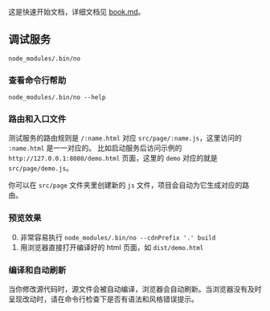 这是快速开始文档，详细文档见 [book.md](book.md)。

## 调试服务

`node_modules/.bin/no`

### 查看命令行帮助

`node_modules/.bin/no --help`



### 路由和入口文件

测试服务的路由规则是 `/:name.html` 对应 `src/page/:name.js`，这里访问的 `:name.html` 是一一对应的。
比如启动服务后访问示例的 `http://127.0.0.1:8080/demo.html` 页面，这里的 `demo` 对应的就是 `src/page/demo.js`。

你可以在 `src/page` 文件夹里创建新的 `js` 文件，项目会自动为它生成对应的路由。


### 预览效果

0. 非常容易执行 `node_modules/.bin/no --cdnPrefix '.' build`
0. 用浏览器直接打开编译好的 html 页面，如 `dist/demo.html`



### 编译和自动刷新

当你修改源代码时，源文件会被自动编译，浏览器会自动刷新。当浏览器没有及时呈现改动时，请在命令行检查下是否有语法和风格错误提示。
